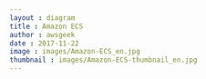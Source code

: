 ```yaml
---
layout : diagram
title : Amazon ECS
author : awsgeek
date : 2017-11-22
image : images/Amazon-ECS_en.jpg
thumbnail : images/Amazon-ECS-thumbnail_en.jpg
---
```

